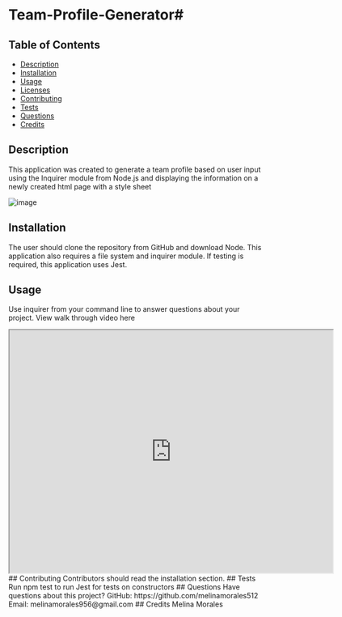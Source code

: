 # Team-Profile-Generator# 

  
    
## Table of Contents
* [Description](#description)
* [Installation](#installation)
* [Usage](#usage)
* [Licenses](#licenses)
* [Contributing](#contributing)
* [Tests](#tests)
* [Questions](#questions)
* [Credits](#credits)
## Description
This application was created to generate a team profile based on user input using the Inquirer module from Node.js and displaying the information on a newly created html page with a style sheet

![image](https://user-images.githubusercontent.com/111590453/203417090-f69f1450-fc35-40a8-8bf3-0c121cc73f79.png)
## Installation
The user should clone the repository from GitHub and download Node. This application also requires a file system and inquirer module. If testing is required, this application uses Jest.
## Usage
Use inquirer from your command line to answer questions about your project. View walk through video here
<iframe src="https://drive.google.com/file/d/1RW__QnMPrvykLN5oDc_rmc9UaINFle9k/preview" width="640" height="480"></iframe>
## Contributing
Contributors should read the installation section.
## Tests
Run npm test to run Jest for tests on constructors
## Questions
Have questions about this project?  
GitHub: https://github.com/melinamorales512  
Email: melinamorales956@gmail.com
## Credits
Melina Morales
